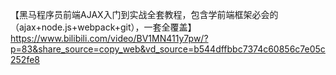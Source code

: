 【黑马程序员前端AJAX入门到实战全套教程，包含学前端框架必会的（ajax+node.js+webpack+git），一套全覆盖】 https://www.bilibili.com/video/BV1MN411y7pw/?p=83&share_source=copy_web&vd_source=b544dffbbc7374c60856c7e05c252fe8